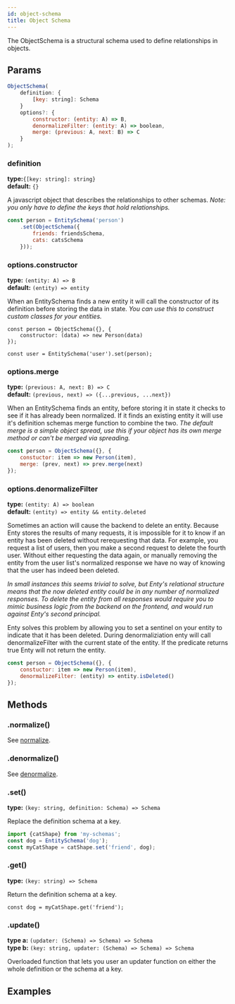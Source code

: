 ```yaml
---
id: object-schema
title: Object Schema
---
```


The ObjectSchema is a structural schema used to define relationships in objects.

## Params
```js
ObjectSchema(
    definition: {
        [key: string]: Schema
    }
    options?: {
        constructor: (entity: A) => B,
        denormalizeFilter: (entity: A) => boolean,
        merge: (previous: A, next: B) => C
    }
);
```
### definition 
**type:**`{[key: string]: string}`  
**default:** `{}`

A javascript object that describes the relationships to other schemas. 
_Note: you only have to define the keys that hold relationships._

```js
const person = EntitySchema('person')
    .set(ObjectSchema({
        friends: friendsSchema,
        cats: catsSchema
    }));
```

### options.constructor 
**type:** `(entity: A) => B`  
**default:** `(entity) => entity`

When an EntitySchema finds a new entity it will call the constructor of its definition before
storing the data in state. _You can use this to construct custom classes for your entities._

```
const person = ObjectSchema({}, {
    constructor: (data) => new Person(data)
});

const user = EntitySchema('user').set(person);
```

### options.merge 
**type:** `(previous: A, next: B) => C`  
**default:** `(previous, next) => ({...previous, ...next})`

When an EntitySchema finds an entity, before storing it in state it checks to see if it has already
been normalized. If it finds an existing entity it will use it's definition schemas merge function 
to combine the two. _The default merge is a simple object spread, use this if your object has its 
own merge method or can't be merged via spreading._

```js
const person = ObjectSchema({}, {
    constuctor: item => new Person(item),
    merge: (prev, next) => prev.merge(next)
});
```


### options.denormalizeFilter 
**type:** `(entity: A) => boolean`  
**default:** `(entity) => entity && entity.deleted`

Sometimes an action will cause the backend to delete an entity. Because Enty stores the results of 
many requests, it is impossible for it to know if an entity has been deleted without rerequesting 
that data. For example, you request a list of users, then you make a second request to delete the 
fourth user. Without either requesting the data again, or manually removing the entity from the 
user list's normalized response we have no way of knowing that the user has indeed been deleted.

_In small instances this seems trivial to solve, but Enty's relational structure means that the now
deleted entity could be in any number of normalized responses. To delete the entity from all 
responses would require you to mimic business logic from the backend on the frontend, and would run
against Enty's second principal._

Enty solves this problem by allowing you to set a sentinel on your entity to indicate that it has 
been deleted. During denormaliziation enty will call denormalizeFilter with the current state of
the entity. If the predicate returns true Enty will not return the entity. 

```js
const person = ObjectSchema({}, {
    constuctor: item => new Person(item),
    denormalizeFilter: (entity) => entity.isDeleted()
});
```


## Methods
### .normalize()
See [normalize](./all-schemas#normalize).

### .denormalize()
See [denormalize](./all-schemas#denormalize).

### .set()
**type:** `(key: string, definition: Schema) => Schema`

Replace the definition schema at a key. 

```js
import {catShape} from 'my-schemas';
const dog = EntitySchema('dog');
const myCatShape = catShape.set('friend', dog);
```


### .get()
**type:** `(key: string) => Schema`

Return the definition schema at a key.
```
const dog = myCatShape.get('friend');
```


### .update()
**type a:** `(updater: (Schema) => Schema) => Schema`  
**type b:** `(key: string, updater: (Schema) => Schema) => Schema`

Overloaded function that lets you user an updater function on either the whole definition or the 
schema at a key.



## Examples
